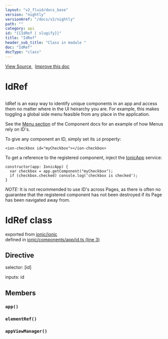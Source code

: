 ```yaml
---
layout: "v2_fluid/docs_base"
version: "nightly"
versionHref: "/docs/v2/nightly"
path: ""
category: api
id: "{{IdRef | slugify}}"
title: "IdRef"
header_sub_title: "Class in module "
doc: "IdRef"
docType: "class"
---
```



<div class="improve-docs">
  <a href='http://github.com/driftyco/ionic2/tree/master/ionic/components/app/id.ts#L2'>
    View Source
  </a>
  &nbsp;
  <a href='http://github.com/driftyco/ionic2/edit/master/ionic/components/app/id.ts#L2'>
    Improve this doc
  </a>
</div>




<h1 class="api-title">

  IdRef



</h1>





<p>IdRef is an easy way to identify unique components in an app and access them
no matter where in the UI heirarchy you are. For example, this makes toggling
a global side menu feasible from any place in the application.</p>
<p>See the <a href="http://localhost:4000/docs/v2/components/#menus">Menu section</a> of
the Component docs for an example of how Menus rely on ID&#39;s.</p>
<p>To give any component an ID, simply set its <code>id</code> property:</p>
<pre><code class="lang-html">&lt;ion-checkbox id=&quot;myCheckbox&quot;&gt;&lt;/ion-checkbox&gt;
</code></pre>
<p>To get a reference to the registered component, inject the <a href="../app/IonicApp/">IonicApp</a>
service:</p>
<pre><code class="lang-ts">constructor(app: IonicApp) {
  var checkbox = app.getComponent(&quot;myCheckbox&quot;);
  if (checkbox.checked) console.log(&#39;checkbox is checked&#39;);
}
</code></pre>
<p><em>NOTE:</em> It is not recommended to use ID&#39;s across Pages, as there is often no
guarantee that the registered component has not been destroyed if its Page
has been navigated away from.</p>


<h1 class="class export">IdRef <span class="type">class</span></h1>
<p class="module">exported from <a href='undefined'>ionic/ionic</a><br/>
defined in <a href="https://github.com/driftyco/ionic2/tree/master/ionic/components/app/id.ts#L3-L55">ionic/components/app/id.ts (line 3)</a>
</p>
<h2>Directive</h2>
  <span>selector: [id]</span>

  <span>inputs: id</span>


<h2>Members</h2>

<div id="app"></div>
<h3>
  <code>app()</code>

</h3>












<div id="elementRef"></div>
<h3>
  <code>elementRef()</code>

</h3>












<div id="appViewManager"></div>
<h3>
  <code>appViewManager()</code>

</h3>












